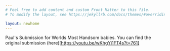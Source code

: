 ```yaml
---
# Feel free to add content and custom Front Matter to this file.
# To modify the layout, see https://jekyllrb.com/docs/themes/#overriding-theme-defaults

layout: newhome
---
```


 Paul's Submission for Worlds Most Handsom babies. 
 You can find the original submission (here)[https://youtu.be/wKhgYi1FT4s?t=761]
